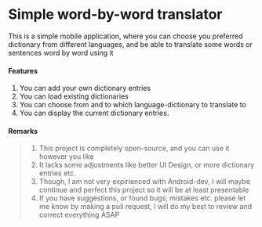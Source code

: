 # Simple word-by-word translator
This is a simple mobile application, where you can choose you preferred dictionary from different languages, and be able to translate some words or sentences word by word using it

#### Features
1. You can add your own dictionary entries
2. You can load existing dictionaries
3. You can choose from and to which language-dictionary to translate to
4. You can display the current dictionary entries.

#### Remarks
> 1. This project is completely open-source, and you can use it however you like
> 2. It lacks some adjustments like better UI Design, or more dictionary entries etc.
> 3. Though, I am not very expirienced with Android-dev, I will maybe continue and perfect this project so it will be at least presentable
> 4. If you have suggestions, or found bugs, mistakes etc. please let me know by making a pull request, I will do my best to review and correct everything ASAP
